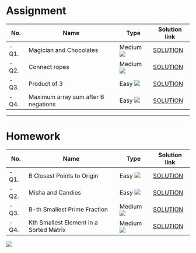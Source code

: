 # Assignment

| No.   | Name                                | Type                                                        | Solution link                                                                           |
|-------|-------------------------------------|-------------------------------------------------------------|-----------------------------------------------------------------------------------------|
| - Q1. | Magician and Chocolates             | Medium [![](https://img.shields.io/badge/-MEDIUM-yellow)]() | [SOLUTION](src/main/java/com/scaler/dsa/assignment/MagicianandChocolates.java)          |
| - Q2. | Connect ropes                       | Medium [![](https://img.shields.io/badge/-MEDIUM-yellow)]() | [SOLUTION](src/main/java/com/scaler/dsa/assignment/Connectropes.java)                   |
| - Q3. | Product of 3                        | Easy [![](https://img.shields.io/badge/-EASY-green)]()      | [SOLUTION](src/main/java/com/scaler/dsa/assignment/Productof3.java)                     |
| - Q4. | Maximum array sum after B negations | Easy [![](https://img.shields.io/badge/-EASY-green)]()      | [SOLUTION](src/main/java/com/scaler/dsa/assignment/MaximumarraysumafterBnegations.java) |

*** 

# Homework

| No.   | Name                                    | Type                                                        | Solution link                                                                            |
|-------|-----------------------------------------|-------------------------------------------------------------|------------------------------------------------------------------------------------------|
| - Q1. | B Closest Points to Origin              | Easy [![](https://img.shields.io/badge/-EASY-green)]()      | [SOLUTION](src/main/java/com/scaler/dsa/homework/BClosestPointstoOrigin.java)            |
| - Q2. | Misha and Candies                       | Easy [![](https://img.shields.io/badge/-EASY-green)]()      | [SOLUTION](src/main/java/com/scaler/dsa/homework/MishaandCandies.java)                   |
| - Q3. | B-th Smallest Prime Fraction            | Medium [![](https://img.shields.io/badge/-MEDIUM-yellow)]() | [SOLUTION](src/main/java/com/scaler/dsa/homework/BthSmallestPrimeFraction.java)          |
| - Q4. | Kth Smallest Element in a Sorted Matrix | Medium [![](https://img.shields.io/badge/-MEDIUM-yellow)]() | [SOLUTION](src/main/java/com/scaler/dsa/homework/KthSmallestElementinaSortedMatrix.java) |

[![](https://img.shields.io/badge/github-blue?style=for-the-badge)](https://github.com/pashmash372)
